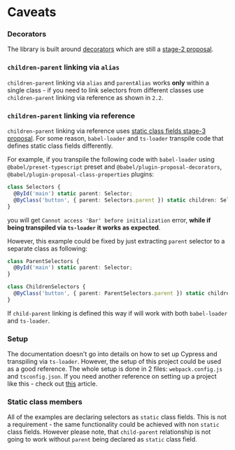 # Caveats

### Decorators

The library is built around [decorators](https://www.typescriptlang.org/docs/handbook/decorators.html) which are still a [stage-2 proposal](https://tc39.es/proposal-decorators/).

### `children-parent` linking via `alias`

`children-parent` linking via `alias` and `parentAlias` works **only** within a single class - if you need to link selectors from different classes use `children-parent` linking via reference as shown in `2.2`.

### `children-parent` linking via reference

`children-parent` linking via reference uses [static class fields stage-3 proposal](https://tc39.es/proposal-static-class-features/). For some reason, `babel-loader` and `ts-loader` transpile code that defines static class fields differently.

For example, if you transpile the following code with `babel-loader` using `@babel/preset-typescript` preset and `@babel/plugin-proposal-decorators`, `@babel/plugin-proposal-class-properties` plugins:

```typescript
class Selectors {
  @ById('main') static parent: Selector;
  @ByClass('button', { parent: Selectors.parent }) static children: Selector;
}
```

you will get `Cannot access 'Bar' before initialization` error, **while if being transpiled via `ts-loader` it works as expected**.

However, this example could be fixed by just extracting `parent` selector to a separate class as following:

```typescript
class ParentSelectors {
  @ById('main') static parent: Selector;
}

class ChildrenSelectors {
  @ByClass('button', { parent: ParentSelectors.parent }) static children: Selector;
}
```

If `child-parent` linking is defined this way if will work with both `babel-loader` and `ts-loader`.

### Setup

The documentation doesn't go into details on how to set up Cypress and transpiling via `ts-loader`. However, the setup of this project could be used as a good reference. The whole setup is done in 2 files: `webpack.config.js` and `tsconfig.json`. If you need another reference on setting up a project like this - check out [this](https://glebbahmutov.com/blog/use-typescript-with-cypress/) article.

### Static class members

All of the examples are declaring selectors as `static` class fields. This is not a requirement - the same functionality could be achieved with non `static` class fields. However please note, that `child-parent` relationship is not going to work without `parent` being declared as `static` class field.

